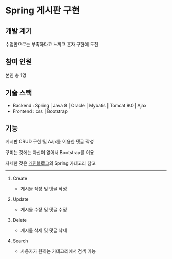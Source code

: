 # Spring 게시판 구현

## 개발 계기

 수업만으로는 부족하다고 느끼고 혼자 구현에 도전
 
## 참여 인원

 본인 총 1명
 
## 기술 스택
 - Backend : Spring | Java 8 | Oracle | Mybatis | Tomcat 9.0 | Ajax
 - Frontend : css | Bootstrap   

## 기능

 게시판 CRUD 구현 및 Aajx를 이용한 댓글 작성
 
 꾸미는 것에는 자신이 없어서 Bootstrap를 이용
 
 자세한 것은 [개인블로그](https://coie117.tistory.com/)의 Spring 카테고리 참고
 
 --------------------------
 1. Create
    - 게시물 작성 및 댓글 작성
 
 2. Update
    - 게시물 수정 및 댓글 수정
 
 3. Delete
    - 게시물 삭제 및 댓글 삭제
 
 4. Search
    - 사용자가 원하는 카테고리에서 검색 가능
 
 
